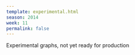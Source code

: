 ```yaml
---
template: experimental.html
season: 2014
week: 11
permalink: false
---
```


Experimental graphs, not yet ready for production

